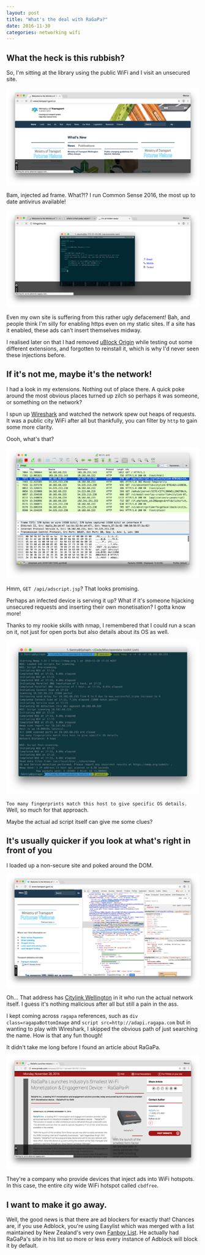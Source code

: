 ```yaml
---
layout: post
title: "What's the deal with RaGaPa?"
date: 2016-11-30
categories: networking wifi
---
```


## What the heck is this rubbish?

So, I'm sitting at the library using the public WiFi and I visit an unsecured site.

[![Ministry of Transport face with injection in front of it][1]][1]

[1]: /assets/img/ragapa/mot-injection.png

Bam, injected ad frame. What?!? I run Common Sense 2016, the most up to date antivirus available!

[![Even my own site had it since I disabled https][2]][2]


[2]: /assets/img/ragapa/thingsimade-injection.png

Even my own site is suffering from this rather ugly defacement! Bah, and people think I'm silly for enabling https even on my static sites. If a site has it enabled, these ads can't insert themselves midway.

I realised later on that I had removed [uBlock Origin](https://chrome.google.com/webstore/detail/ublock-origin/cjpalhdlnbpafiamejdnhcphjbkeiagm?hl=en) while testing out some different extensions, and forgotten to reinstall it, which is why I'd never seen these injections before.

## If it's not me, maybe it's the network!

I had a look in my extensions. Nothing out of place there. A quick poke around the most obvious places turned up zilch so perhaps it was someone, or something on the network?

I spun up [Wireshark](https://wireshark.org) and watched the network spew out heaps of requests. It was a public city WiFi after all but thankfully, you can filter by `http` to gain some more clarity.

Oooh, what's that?

[![The Wireshark captures from Wellington Library][3]][3]

[3]: /assets/img/ragapa/wireshark.png

Hmm, `GET /api/adscript.jsp`? That looks promising.

Perhaps an infected device is serving it up? What if it's someone hijacking unsecured requests and inserting their own monetisation? I gotta know more!

Thanks to my rookie skills with nmap, I remembered that I could run a scan on it, not just for open ports but also details about its OS as well.

[![nmap output from the Wellington Library scan][4]][4]

[4]: /assets/img/ragapa/cbdfree-nmap.png

`Too many fingerprints match this host to give specific OS details.` Well, so much for that approach.

Maybe the actual ad script itself can give me some clues?

## It's usually quicker if you look at what's right in front of you

I loaded up a non-secure site and poked around the DOM.

[![Developer tools in Google Chrome showing injected Javascript][5]][5]

[5]: /assets/img/ragapa/script.png

Oh... That address has [Citylink Wellington](http://www.citylink.co.nz/) in it who run the actual network itself. I guess it's nothing malicious after all but still a pain in the ass.

I kept coming across `ragapa` references, such as `div class=ragapaBottomImage` and `script src=http://adapi.ragapa.com` but in wanting to play with Wireshark, I skipped the obvious path of just searching the name. How is that any fun though!

It didn't take me long before I found an article about RaGaPa.

[![An article about the RaGaPa ad injection device][6]][6]

[6]: /assets/img/ragapa/ragapa-article.png

They're a company who provide devices that inject ads into WiFi hotspots. In this case, the entire city wide WiFi hotspot called `cbdfree`.

## I want to make it go away.

Well, the good news is that there are ad blockers for exactly that! Chances are, if you use Adblock, you're using Easylist which was merged with a list maintained by New Zealand's very own [Fanboy List](https://fanboy.co.nz/). He actually had RaGaPa's site in his list so more or less every instance of Adblock will block it by default.
